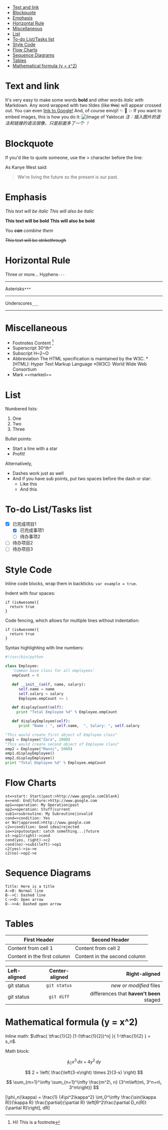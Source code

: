 
<!-- @import "[TOC]" {cmd="toc" depthFrom=1 depthTo=6 orderedList=false} -->

<!-- code_chunk_output -->

- [Text and link](#text-and-link)
- [Blockquote](#blockquote)
- [Emphasis](#emphasis)
- [Horizontal Rule](#horizontal-rule)
- [Miscellaneous](#miscellaneous)
- [List](#list)
- [To-do List/Tasks list](#to-do-listtasks-list)
- [Style Code](#style-code)
- [Flow Charts](#flow-charts)
- [Sequence Diagrams](#sequence-diagrams)
- [Tables](#tables)
- [Mathematical formula \(y = x^2\)](#mathematical-formula-y--x2)

<!-- /code_chunk_output -->

# Text and link

It's very easy to make some words **bold** and other words *italic* with Markdown. Any word wrapped with two tildes (like ~~this~~) will appear crossed out.
You can even [link to Google!](http://google.com)
And, of course emoji! :sparkles: :camel: :boom:
If you want to embed images, this is how you do it:
![Image of Yaktocat](https://octodex.github.com/images/yaktocat.png)
*注：插入图片的语法和链接的语法很像，只是前面多了一个 ！*

# Blockquote

If you'd like to quote someone, use the > character before the line:

As Kanye West said:
> We're living the future so
> the present is our past.

# Emphasis

*This text will be italic*
_This will also be italic_

**This text will be bold**
__This will also be bold__

_You **can** combine them_

~~This text will be strikethrough~~

# Horizontal Rule

Three or more...
Hyphens`---`

---
Asterisks`***`
***
Underscores`___`
___

# Miscellaneous

- Footnotes
  Content [^1]
  [^1]: Hi! This is a footnote
- Superscript
  30^th^
- Subscript
  H~2~O
- Abbreviation
  The HTML specification is maintained by the W3C.
  *[HTML]: Hyper Text Markup Language
  *[W3C]:  World Wide Web Consortium
- Mark
  ==marked==

# List

Numbered lists:

1. One
2. Two
3. Three

Bullet points:

* Start a line with a star
* Profit!

Alternatively,

- Dashes work just as well
- And if you have sub points, put two spaces before the dash or star:
  - Like this
  - And this

# To-do List/Tasks list

- [x] 已完成项目1
  - [x] 已完成事项1
  - [ ] 待办事项2
- [ ] 待办项目2
- [ ] 待办项目3

# Style Code

Inline code blocks, wrap them in backticks: `var example = true`.  

Indent with four spaces:

    if (isAwesome){
      return true
    }

Code fencing, which allows for multiple lines without indentation:

```
if (isAwesome){
  return true
}
```

Syntax highlighting with line numbers:

```python {.line-numbers}
#!/usr/bin/python

class Employee:
   'Common base class for all employees'
   empCount = 0

   def __init__(self, name, salary):
      self.name = name
      self.salary = salary
      Employee.empCount += 1

   def displayCount(self):
     print "Total Employee %d" % Employee.empCount

   def displayEmployee(self):
      print "Name : ", self.name,  ", Salary: ", self.salary

"This would create first object of Employee class"
emp1 = Employee("Zara", 2000)
"This would create second object of Employee class"
emp2 = Employee("Manni", 5000)
emp1.displayEmployee()
emp2.displayEmployee()
print "Total Employee %d" % Employee.empCount
```

# Flow Charts

```flow
st=>start: Start|past:>http://www.google.com[blank]
e=>end: End|future:>http://www.google.com
op1=>operation: My Operation|past
op2=>operation: Stuff|current
sub1=>subroutine: My Subroutine|invalid
cond=>condition: Yes
or No?|approved:>http://www.google.com
c2=>condition: Good idea|rejected
io=>inputoutput: catch something...|future
st->op1(right)->cond
cond(yes, right)->c2
cond(no)->sub1(left)->op1
c2(yes)->io->e
c2(no)->op2->e
```

# Sequence Diagrams

```sequence {theme="hand"}
Title: Here is a title
A->B: Normal line
B-->C: Dashed line
C->>D: Open arrow
D-->>A: Dashed open arrow
```

# Tables

| First Header                | Second Header                |
| --------------------------- | ---------------------------- |
| Content from cell 1         | Content from cell 2          |
| Content in the first column | Content in the second column |

| Left-aligned | Center-aligned | Right-aligned                            |
| :----------- | :------------: | ---------------------------------------: |
| git status   | `git status`   | *new or modified* files                  |
| git status   | `git diff`     | differences that **haven't been** staged |

# Mathematical formula \(y = x^2\)

Inline math: $\dfrac{ \tfrac{1}{2} [1-(\tfrac{1}{2})^n] }{ 1-\tfrac{1}{2} } = s_n$.

Math block:

```math
\oint_C x^3\, dx + 4y^2\, dy
```

$$ 2 = \left( \frac{\left(3-x\right) \times 2}{3-x} \right) $$

$$ \sum_{m=1}^\infty \sum_{n=1}^\infty \frac{m^2\, n} {3^m\left(m\, 3^n+n\, 3^m\right)}
 $$

\[\phi_n(\kappa) = \frac{1} {4\pi^2\kappa^2} \int_0^\infty \frac{\sin(\kappa R)}{\kappa R} \frac{\partial}{\partial R} \left[R^2\frac{\partial D_n(R)}{\partial R}\right]\, dR\]
